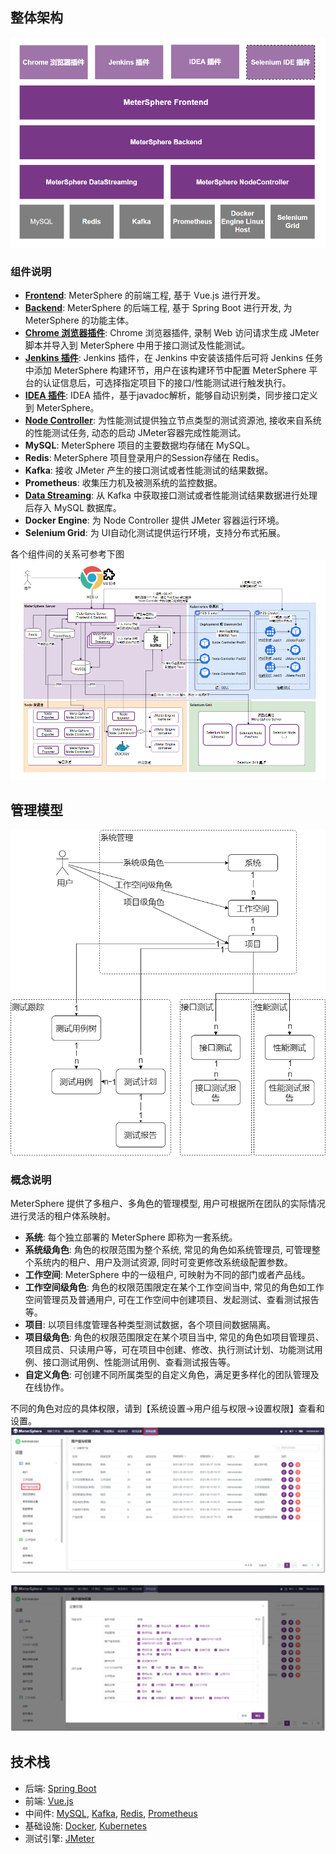 ## 整体架构

![整体架构](./img/system-arch.png)

### 组件说明

- **[Frontend](https://github.com/metersphere/metersphere)**: MeterSphere 的前端工程, 基于 Vue.js 进行开发。
- **[Backend](https://github.com/metersphere/metersphere)**: MeterSphere 的后端工程, 基于 Spring Boot 进行开发, 为 MeterSphere 的功能主体。
- **[Chrome 浏览器插件](https://github.com/metersphere/chrome-extensions)**: Chrome 浏览器插件, 录制 Web 访问请求生成 JMeter 脚本并导入到 MeterSphere 中用于接口测试及性能测试。
- **[Jenkins 插件](https://github.com/metersphere/jenkins-plugin)**: Jenkins 插件，在 Jenkins 中安装该插件后可将 Jenkins 任务中添加 MeterSphere 构建环节，用户在该构建环节中配置 MeterSphere 平台的认证信息后，可选择指定项目下的接口/性能测试进行触发执行。
- **[IDEA 插件](https://github.com/metersphere/metersphere-idea-plugin)**: IDEA 插件，基于javadoc解析，能够自动识别类，同步接口定义到 MeterSphere。
- **[Node Controller](https://github.com/metersphere/node-controller)**: 为性能测试提供独立节点类型的测试资源池, 接收来自系统的性能测试任务, 动态的启动 JMeter容器完成性能测试。
- **MySQL**: MeterSphere 项目的主要数据均存储在 MySQL。
- **Redis**: MeterSphere 项目登录用户的Session存储在 Redis。
- **Kafka**: 接收 JMeter 产生的接口测试或者性能测试的结果数据。
- **Prometheus**: 收集压力机及被测系统的监控数据。
- **[Data Streaming](https://github.com/metersphere/data-streaming)**: 从 Kafka 中获取接口测试或者性能测试结果数据进行处理后存入 MySQL 数据库。
- **Docker Engine**: 为 Node Controller 提供 JMeter 容器运行环境。
- **Selenium Grid**: 为 UI自动化测试提供运行环境，支持分布式拓展。

各个组件间的关系可参考下图<br>
![组件说明](./img/components.png)

## 管理模型

![管理模型](./img/management-model.png)

### 概念说明

MeterSphere 提供了多租户、多角色的管理模型, 用户可根据所在团队的实际情况进行灵活的租户体系映射。

- **系统**: 每个独立部署的 MeterSphere 即称为一套系统。
- **系统级角色**: 角色的权限范围为整个系统, 常见的角色如系统管理员, 可管理整个系统内的租户、用户及测试资源, 同时可变更修改系统级配置参数。
- **工作空间**: MeterSphere 中的一级租户, 可映射为不同的部门或者产品线。
- **工作空间级角色**: 角色的权限范围限定在某个工作空间当中, 常见的角色如工作空间管理员及普通用户, 可在工作空间中创建项目、发起测试、查看测试报告等。
- **项目**: 以项目纬度管理各种类型测试数据，各个项目间数据隔离。
- **项目级角色**: 角色的权限范围限定在某个项目当中, 常见的角色如项目管理员、项目成员、只读用户等，可在项目中创建、修改、执行测试计划、功能测试用例、接口测试用例、性能测试用例、查看测试报告等。
- **自定义角色**: 可创建不同所属类型的自定义角色，满足更多样化的团队管理及在线协作。

不同的角色对应的具体权限，请到【系统设置->用户组与权限->设置权限】查看和设置。
![!查看权限](./img/system_management/查看权限.png)

![!查看权限](./img/system_management/查看权限2.png) 

## 技术栈

- 后端: [Spring Boot](https://www.tutorialspoint.com/spring_boot/spring_boot_introduction.htm)
- 前端: [Vue.js](https://vuejs.org/)
- 中间件: [MySQL](https://www.mysql.com/), [Kafka](https://kafka.apache.org/), [Redis](https://redis.io/), [Prometheus](https://prometheus.io/)
- 基础设施: [Docker](https://www.docker.com/), [Kubernetes](https://kubernetes.io/)
- 测试引擎: [JMeter](https://jmeter.apache.org/)

